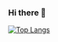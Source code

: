 ### Hi there 👋

[![Top Langs](https://github-readme-stats.vercel.app/api/top-langs/?username=king0god)](https://github.com/anuraghazra/github-readme-stats)
